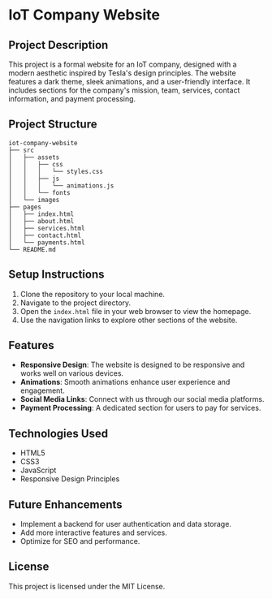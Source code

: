 # IoT Company Website

## Project Description
This project is a formal website for an IoT company, designed with a modern aesthetic inspired by Tesla's design principles. The website features a dark theme, sleek animations, and a user-friendly interface. It includes sections for the company's mission, team, services, contact information, and payment processing.

## Project Structure
```
iot-company-website
├── src
│   ├── assets
│   │   ├── css
│   │   │   └── styles.css
│   │   ├── js
│   │   │   └── animations.js
│   │   └── fonts
│   └── images
├── pages
│   ├── index.html
│   ├── about.html
│   ├── services.html
│   ├── contact.html
│   └── payments.html
└── README.md
```

## Setup Instructions
1. Clone the repository to your local machine.
2. Navigate to the project directory.
3. Open the `index.html` file in your web browser to view the homepage.
4. Use the navigation links to explore other sections of the website.

## Features
- **Responsive Design**: The website is designed to be responsive and works well on various devices.
- **Animations**: Smooth animations enhance user experience and engagement.
- **Social Media Links**: Connect with us through our social media platforms.
- **Payment Processing**: A dedicated section for users to pay for services.

## Technologies Used
- HTML5
- CSS3
- JavaScript
- Responsive Design Principles

## Future Enhancements
- Implement a backend for user authentication and data storage.
- Add more interactive features and services.
- Optimize for SEO and performance.

## License
This project is licensed under the MIT License.
